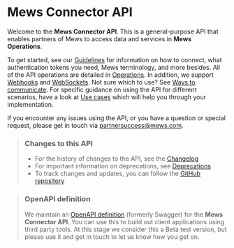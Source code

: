 # Mews Connector API

Welcome to the __Mews Connector API__. This is a general-purpose API that enables partners of Mews to access data and services in __Mews Operations__.

To get started, see our [Guidelines](guidelines/README.md) for information on how to connect, what authentication tokens you need, Mews terminology, and more besides.
All of the API operations are detailed in [Operations](operations/README.md). In addition, we support [Webhooks](webhooks/README.md) and [WebSockets](websockets/README.md).
Not sure which to use? See [Ways to communicate](guidelines/communicate.md). For specific guidance on using the API for different scenarios, have a look at [Use cases](use-cases/README.md) which will help you through your implementation.

If you encounter any issues using the API, or you have a question or special request, please get in touch via [partnersuccess@mews.com](mailto://partnersuccess@mews.com).

> ### Changes to this API
> * For the history of changes to the API, see the [Changelog](changelog/)
> * For important information on deprecations, see [Deprecations](deprecations/)
> * To track changes and updates, you can follow the [GitHub repository](https://github.com/MewsSystems/gitbook-connector-api/tree/master)

> ### OpenAPI definition
> We maintain an [OpenAPI definition](https://api.mews.com/Swagger/connector/swagger.yaml) (formerly Swagger) for the __Mews Connector API__. You can use this to build out client applications using third party tools.
> At this stage we consider this a Beta test version, but please use it and get in touch to let us know how you get on.
